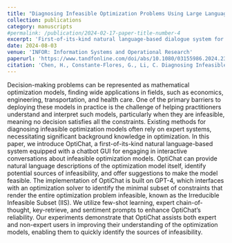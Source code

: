 ```yaml
---
title: "Diagnosing Infeasible Optimization Problems Using Large Language Models"
collection: publications
category: manuscripts
#permalink: /publication/2024-02-17-paper-title-number-4
excerpt: 'First-of-its-kind natural language-based dialogue system for diagnosing infeasible optimization problems using LLM'
date: 2024-08-03
venue: 'INFOR: Information Systems and Operational Research'
paperurl: 'https://www.tandfonline.com/doi/abs/10.1080/03155986.2024.2385189'
citation: 'Chen, H., Constante-Flores, G., Li, C. Diagnosing Infeasible Optimization Problems Using Large Language Models. INFOR: Information Systems and Operational Research, 1–15. (2024).'
---
```


Decision-making problems can be represented as mathematical optimization models, finding wide applications in fields, such as economics, engineering, transportation, and health care. One of the primary barriers to deploying these models in practice is the challenge of helping practitioners understand and interpret such models, particularly when they are infeasible, meaning no decision satisfies all the constraints. Existing methods for diagnosing infeasible optimization models often rely on expert systems, necessitating significant background knowledge in optimization. In this paper, we introduce OptiChat, a first-of-its-kind natural language-based system equipped with a chatbot GUI for engaging in interactive conversations about infeasible optimization models. OptiChat can provide natural language descriptions of the optimization model itself, identify potential sources of infeasibility, and offer suggestions to make the model feasible. The implementation of OptiChat is built on GPT-4, which interfaces with an optimization solver to identify the minimal subset of constraints that render the entire optimization problem infeasible, known as the Irreducible Infeasible Subset (IIS). We utilize few-shot learning, expert chain-of-thought, key-retrieve, and sentiment prompts to enhance OptiChat’s reliability. Our experiments demonstrate that OptiChat assists both expert and non-expert users in improving their understanding of the optimization models, enabling them to quickly identify the sources of infeasibility.
